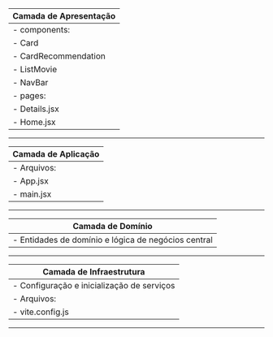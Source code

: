 
|                                Camada de Apresentação                         |
|-------------------------------------------------------------------            |
| - components:                                                                 |
|   - Card                                                                     |
|   - CardRecommendation                                                       |
|   - ListMovie                                                                |
|   - NavBar                                                                   |
| - pages:                                                                     |
|   - Details.jsx                                                              |
|   - Home.jsx                                                                 |
--------------------------------------------------------------------------------

|                                Camada de Aplicação                            |
|-------------------------------------------------------------------            |
| - Arquivos:                                                                   |
|   - App.jsx                                                                   |
|   - main.jsx                                                                  |

--------------------------------------------------------------------------------
|                                Camada de Domínio                              |
|-------------------------------------------------------------------            |
| - Entidades de domínio e lógica de negócios central                           |

--------------------------------------------------------------------------------
|                             Camada de Infraestrutura                          |
|-------------------------------------------------------------------            |
| - Configuração e inicialização de serviços                                    |
| - Arquivos:                                                                   |
|   - vite.config.js                                                            |
--------------------------------------------------------------------------------
